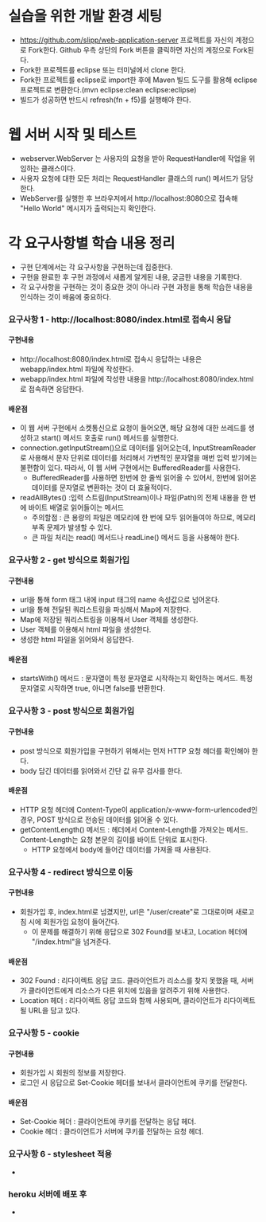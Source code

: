 # 실습을 위한 개발 환경 세팅
* https://github.com/slipp/web-application-server 프로젝트를 자신의 계정으로 Fork한다. Github 우측 상단의 Fork 버튼을 클릭하면 자신의 계정으로 Fork된다.
* Fork한 프로젝트를 eclipse 또는 터미널에서 clone 한다.
* Fork한 프로젝트를 eclipse로 import한 후에 Maven 빌드 도구를 활용해 eclipse 프로젝트로 변환한다.(mvn eclipse:clean eclipse:eclipse)
* 빌드가 성공하면 반드시 refresh(fn + f5)를 실행해야 한다.

# 웹 서버 시작 및 테스트
* webserver.WebServer 는 사용자의 요청을 받아 RequestHandler에 작업을 위임하는 클래스이다.
* 사용자 요청에 대한 모든 처리는 RequestHandler 클래스의 run() 메서드가 담당한다.
* WebServer를 실행한 후 브라우저에서 http://localhost:8080으로 접속해 "Hello World" 메시지가 출력되는지 확인한다.

# 각 요구사항별 학습 내용 정리
* 구현 단계에서는 각 요구사항을 구현하는데 집중한다. 
* 구현을 완료한 후 구현 과정에서 새롭게 알게된 내용, 궁금한 내용을 기록한다.
* 각 요구사항을 구현하는 것이 중요한 것이 아니라 구현 과정을 통해 학습한 내용을 인식하는 것이 배움에 중요하다. 

### 요구사항 1 - http://localhost:8080/index.html로 접속시 응답

#### 구현내용
* http://localhost:8080/index.html로 접속시 응답하는 내용은 webapp/index.html 파일에 작성한다.
* webapp/index.html 파일에 작성한 내용을 http://localhost:8080/index.html로 접속하면 응답한다.

#### 배운점
* 이 웹 서버 구현에서 소켓통신으로 요청이 들어오면, 해당 요청에 대한 쓰레드를 생성하고 start() 메서드 호출로 run() 메서드를 실행한다.
* connection.getInputStream()으로 데이터를 읽어오는데, InputStreamReader로 사용해서 문자 단위로 데이터를 처리해서 가변적인 문자열을 매번 입력 받기에는 불편함이 있다. 따라서, 이 웹 서버 구현에서는 BufferedReader를 사용한다.
    * BufferedReader를 사용하면 한번에 한 줄씩 읽어올 수 있어서, 한번에 읽어온 데이터를 문자열로 변환하는 것이 더 효율적이다.
* readAllBytes() :입력 스트림(InputStream)이나 파일(Path)의 전체 내용을 한 번에 바이트 배열로 읽어들이는 메서드
    * 주의할점 : 큰 용량의 파일은 메모리에 한 번에 모두 읽어들여야 하므로, 메모리 부족 문제가 발생할 수 있다.
    * 큰 파일 처리는 read() 메서드나 readLine() 메서드 등을 사용해야 한다.

### 요구사항 2 - get 방식으로 회원가입

#### 구현내용
* url을 통해 form 태그 내에 input 태그의 name 속성값으로 넘어온다.
* url을 통해 전달된 쿼리스트링을 파싱해서 Map에 저장한다.
* Map에 저장된 쿼리스트링을 이용해서 User 객체를 생성한다.
* User 객체를 이용해서 html 파일을 생성한다.
* 생성한 html 파일을 읽어와서 응답한다.

#### 배운점
* startsWith() 메서드 : 문자열이 특정 문자열로 시작하는지 확인하는 메서드. 특정 문자열로 시작하면 true, 아니면 false를 반환한다.

### 요구사항 3 - post 방식으로 회원가입

#### 구현내용
* post 방식으로 회원가입을 구현하기 위해서는 먼저 HTTP 요청 헤더를 확인해야 한다.
* body 담긴 데이터를 읽어와서 간단 값 유무 검사를 한다.

#### 배운점
* HTTP 요청 헤더에 Content-Type이 application/x-www-form-urlencoded인 경우, POST 방식으로 전송된 데이터를 읽어올 수 있다.
* getContentLength() 메서드 : 헤더에서 Content-Length를 가져오는 메서드. Content-Length는 요청 본문의 길이를 바이트 단위로 표시한다.
    * HTTP 요청에서 body에 들어간 데이터를 가져올 때 사용된다.

### 요구사항 4 - redirect 방식으로 이동

#### 구현내용
* 회원가입 후, index.html로 넘겼지만, url은 "/user/create"로 그대로이며 새로고침 시에 회원가입 요청이 들어간다.
    * 이 문제를 해결하기 위해 응답으로 302 Found를 보내고, Location 헤더에 "/index.html"을 넘겨준다.

#### 배운점
* 302 Found : 리다이렉트 응답 코드. 클라이언트가 리소스를 찾지 못했을 때, 서버가 클라이언트에게 리소스가 다른 위치에 있음을 알려주기 위해 사용한다.
* Location 헤더 : 리다이렉트 응답 코드와 함께 사용되며, 클라이언트가 리다이렉트 될 URL을 담고 있다.

### 요구사항 5 - cookie

#### 구현내용
* 회원가입 시 회원의 정보를 저장한다.
* 로그인 시 응답으로 Set-Cookie 헤더를 보내서 클라이언트에 쿠키를 전달한다.

#### 배운점
* Set-Cookie 헤더 : 클라이언트에 쿠키를 전달하는 응답 헤더.
* Cookie 헤더 : 클라이언트가 서버에 쿠키를 전달하는 요청 헤더.

### 요구사항 6 - stylesheet 적용
* 

### heroku 서버에 배포 후
* 